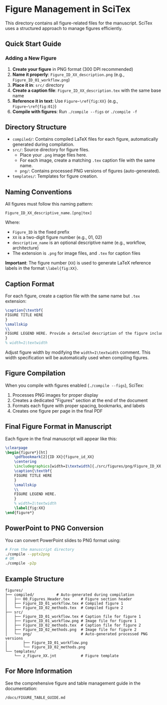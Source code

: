 # Figure Management in SciTex

This directory contains all figure-related files for the manuscript. SciTex uses a structured approach to manage figures efficiently.

## Quick Start Guide

### Adding a New Figure

1. **Create your figure** in PNG format (300 DPI recommended)
2. **Name it properly**: `Figure_ID_XX_description.png` (e.g., `Figure_ID_01_workflow.png`)
3. **Place it in**: `src/` directory
4. **Create a caption file**: `Figure_ID_XX_description.tex` with the same base name
5. **Reference it in text**: Use `Figure~\ref{fig:XX}` (e.g., `Figure~\ref{fig:01}`)
6. **Compile with figures**: Run `./compile --figs` or `./compile -f`

## Directory Structure

- `compiled/`: Contains compiled LaTeX files for each figure, automatically generated during compilation.
- `src/`: Source directory for figure files.
  - Place your `.png` image files here.
  - For each image, create a matching `.tex` caption file with the same name.
  - `png/`: Contains processed PNG versions of figures (auto-generated).
- `templates/`: Templates for figure creation.

## Naming Conventions

All figures must follow this naming pattern:

```
Figure_ID_XX_descriptive_name.[png|tex]
```

Where:
- `Figure_ID` is the fixed prefix
- `XX` is a two-digit figure number (e.g., 01, 02)
- `descriptive_name` is an optional descriptive name (e.g., workflow, architecture)
- The extension is `.png` for image files, and `.tex` for caption files

**Important**: The figure number (`XX`) is used to generate LaTeX reference labels in the format `\label{fig:XX}`.

## Caption Format

For each figure, create a caption file with the same name but `.tex` extension:

```latex
\caption{\textbf{
FIGURE TITLE HERE
}
\smallskip
\\
FIGURE LEGEND HERE. Provide a detailed description of the figure including all components and their significance.
}
% width=1\textwidth
```

Adjust figure width by modifying the `width=1\textwidth` comment. This width specification will be automatically used when compiling figures.

## Figure Compilation

When you compile with figures enabled (`./compile --figs`), SciTex:

1. Processes PNG images for proper display
2. Creates a dedicated "Figures" section at the end of the document
3. Formats each figure with proper spacing, bookmarks, and labels
4. Creates one figure per page in the final PDF

## Final Figure Format in Manuscript

Each figure in the final manuscript will appear like this:

```latex
\clearpage
\begin{figure*}[ht]
    \pdfbookmark[2]{ID XX}{figure_id_XX}
    \centering
    \includegraphics[width=1\textwidth]{./src/figures/png/Figure_ID_XX.png}
    \caption{\textbf{
    FIGURE TITLE HERE
    }
    \smallskip
    \\
    FIGURE LEGEND HERE.
    }
    % width=1\textwidth
    \label{fig:XX}
\end{figure*}
```

## PowerPoint to PNG Conversion

You can convert PowerPoint slides to PNG format using:

```bash
# From the manuscript directory
./compile --pptx2png
# OR
./compile -p2p
```

## Example Structure

```
figures/
├── compiled/          # Auto-generated during compilation
│   ├── 00_Figures_Header.tex     # Figure section header
│   ├── Figure_ID_01_workflow.tex # Compiled figure 1
│   └── Figure_ID_02_methods.tex  # Compiled figure 2
├── src/
│   ├── Figure_ID_01_workflow.tex # Caption file for figure 1
│   ├── Figure_ID_01_workflow.png # Image file for figure 1
│   ├── Figure_ID_02_methods.tex  # Caption file for figure 2
│   ├── Figure_ID_02_methods.png  # Image file for figure 2
│   └── png/                      # Auto-generated processed PNG versions
│       ├── Figure_ID_01_workflow.png 
│       └── Figure_ID_02_methods.png
└── templates/
    └── z_Figure_XX.jnt           # Figure template
```

## For More Information

See the comprehensive figure and table management guide in the documentation:

```
/docs/FIGURE_TABLE_GUIDE.md
```